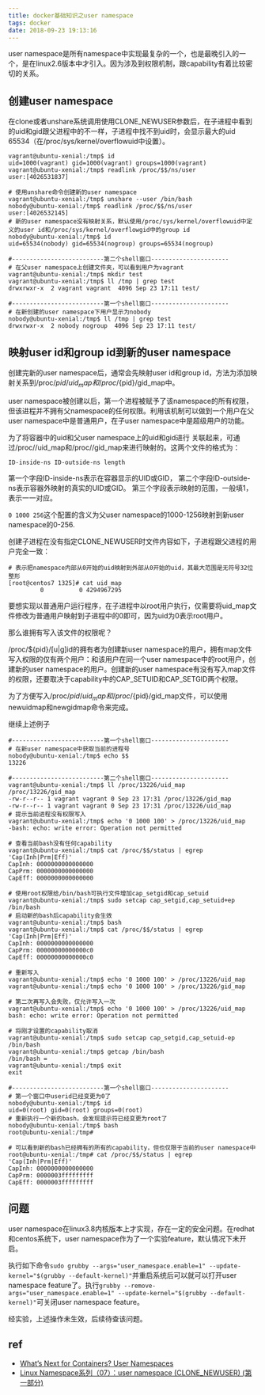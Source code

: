 ```yaml
---
title: docker基础知识之user namespace
tags: docker
date: 2018-09-23 19:13:16
---
```



user namespace是所有namespace中实现最复杂的一个，也是最晚引入的一个，是在linux2.6版本中才引入。因为涉及到权限机制，跟capability有着比较密切的关系。

## 创建user namespace

在clone或者unshare系统调用使用CLONE_NEWUSER参数后，在子进程中看到的uid和gid跟父进程中的不一样，子进程中找不到uid时，会显示最大的uid 65534（在/proc/sys/kernel/overflowuid中设置）。

```
vagrant@ubuntu-xenial:/tmp$ id
uid=1000(vagrant) gid=1000(vagrant) groups=1000(vagrant)
vagrant@ubuntu-xenial:/tmp$ readlink /proc/$$/ns/user
user:[4026531837]

# 使用unshare命令创建新的user namespace
vagrant@ubuntu-xenial:/tmp$ unshare --user /bin/bash
nobody@ubuntu-xenial:/tmp$ readlink /proc/$$/ns/user
user:[4026532145]
# 新的user namespace没有映射关系，默认使用/proc/sys/kernel/overflowuid中定义的user id和/proc/sys/kernel/overflowgid中的group id
nobody@ubuntu-xenial:/tmp$ id
uid=65534(nobody) gid=65534(nogroup) groups=65534(nogroup)

#--------------------------第二个shell窗口----------------------
# 在父user namespace上创建文件夹，可以看到用户为vagrant
vagrant@ubuntu-xenial:/tmp$ mkdir test
vagrant@ubuntu-xenial:/tmp$ ll /tmp | grep test
drwxrwxr-x  2 vagrant vagrant  4096 Sep 23 17:11 test/

#--------------------------第一个shell窗口----------------------
# 在新创建的user namespace下用户显示为nobody
nobody@ubuntu-xenial:/tmp$ ll /tmp | grep test
drwxrwxr-x  2 nobody nogroup  4096 Sep 23 17:11 test/
```

## 映射user id和group id到新的user namespace

创建完新的user namespace后，通常会先映射user id和group id，方法为添加映射关系到/proc/${pid}/uid_map和/proc/${pid}/gid_map中。

user namespace被创建以后，第一个进程被赋予了该namespace的所有权限，但该进程并不拥有父namespace的任何权限。利用该机制可以做到一个用户在父user namespace中是普通用户，在子user namespace中是超级用户的功能。

为了将容器中的uid和父user namespace上的uid和gid进行 关联起来，可通过/proc/<pid>/uid_map和/proc/<pid>/gid_map来进行映射的。这两个文件的格式为：

```
ID-inside-ns ID-outside-ns length
```

第一个字段ID-inside-ns表示在容器显示的UID或GID，
第二个字段ID-outside-ns表示容器外映射的真实的UID或GID。
第三个字段表示映射的范围，一般填1，表示一一对应。

`0 1000 256`这个配置的含义为父user namespace的1000-1256映射到新user namespace的0-256.

创建子进程在没有指定CLONE_NEWUSER时文件内容如下，子进程跟父进程的用户完全一致：

```
# 表示把namespace内部从0开始的uid映射到外部从0开始的uid，其最大范围是无符号32位整形
[root@centos7 1325]# cat uid_map
         0          0 4294967295
```

要想实现以普通用户运行程序，在子进程中以root用户执行，仅需要将uid_map文件修改为普通用户映射到子进程中的0即可，因为uid为0表示root用户。

那么谁拥有写入该文件的权限呢？

/proc/${pid}/[u|g]id的拥有者为创建新user namespace的用户，拥有map文件写入权限的仅有两个用户：和该用户在同一个user namespace中的root用户，创建新的user namespace的用户。创建新的user namespace有没有写入map文件的权限，还要取决于capability中的CAP_SETUID和CAP_SETGID两个权限。

为了方便写入/proc/${pid}/uid_map和/proc/${pid}/gid_map文件，可以使用newuidmap和newgidmap命令来完成。

继续上述例子

```
#--------------------------第一个shell窗口----------------------
# 在新user namespace中获取当前的进程号
nobody@ubuntu-xenial:/tmp$ echo $$
13226

#--------------------------第二个shell窗口----------------------
vagrant@ubuntu-xenial:/tmp$ ll /proc/13226/uid_map  /proc/13226/gid_map
-rw-r--r-- 1 vagrant vagrant 0 Sep 23 17:31 /proc/13226/gid_map
-rw-r--r-- 1 vagrant vagrant 0 Sep 23 17:31 /proc/13226/uid_map
# 提示当前进程没有权限写入
vagrant@ubuntu-xenial:/tmp$ echo '0 1000 100' > /proc/13226/uid_map
-bash: echo: write error: Operation not permitted

# 查看当前bash没有任何capability
vagrant@ubuntu-xenial:/tmp$ cat /proc/$$/status | egrep 'Cap(Inh|Prm|Eff)'
CapInh:	0000000000000000
CapPrm:	0000000000000000
CapEff:	0000000000000000

# 使用root权限给/bin/bash可执行文件增加cap_setgid和cap_setuid
vagrant@ubuntu-xenial:/tmp$ sudo setcap cap_setgid,cap_setuid+ep /bin/bash
# 启动新的bash后capability会生效
vagrant@ubuntu-xenial:/tmp$ bash
vagrant@ubuntu-xenial:/tmp$ cat /proc/$$/status | egrep 'Cap(Inh|Prm|Eff)'
CapInh:	0000000000000000
CapPrm:	00000000000000c0
CapEff:	00000000000000c0

# 重新写入
vagrant@ubuntu-xenial:/tmp$ echo '0 1000 100' > /proc/13226/uid_map
vagrant@ubuntu-xenial:/tmp$ echo '0 1000 100' > /proc/13226/gid_map

# 第二次再写入会失败，仅允许写入一次
vagrant@ubuntu-xenial:/tmp$ echo '0 1000 100' > /proc/13226/uid_map
bash: echo: write error: Operation not permitted

# 将刚才设置的capability取消
vagrant@ubuntu-xenial:/tmp$ sudo setcap cap_setgid,cap_setuid-ep /bin/bash
vagrant@ubuntu-xenial:/tmp$ getcap /bin/bash
/bin/bash =
vagrant@ubuntu-xenial:/tmp$ exit
exit

#--------------------------第一个shell窗口----------------------
# 第一个窗口中userid已经变更为0了
nobody@ubuntu-xenial:/tmp$ id
uid=0(root) gid=0(root) groups=0(root)
# 重新执行一个新的bash，会发现提示符已经变更为root了
nobody@ubuntu-xenial:/tmp$ bash
root@ubuntu-xenial:/tmp#

# 可以看到新的bash已经拥有的所有的capability，但也仅限于当前的user namespace中
root@ubuntu-xenial:/tmp# cat /proc/$$/status | egrep 'Cap(Inh|Prm|Eff)'
CapInh:	0000000000000000
CapPrm:	0000003fffffffff
CapEff:	0000003fffffffff
```

## 问题

user namespace在linux3.8内核版本上才实现，存在一定的安全问题。在redhat和centos系统下，user namespace作为了一个实验feature，默认情况下未开启。

执行如下命令`sudo grubby --args="user_namespace.enable=1" --update-kernel="$(grubby --default-kernel)"`并重启系统后可以就可以打开user namespace feature了。执行`grubby --remove-args="user_namespace.enable=1" --update-kernel="$(grubby --default-kernel)"`可关闭user namespace feature。

经实验，上述操作未生效，后续待查该问题。

## ref

- [What’s Next for Containers? User Namespaces
](https://rhelblog.redhat.com/2015/07/07/whats-next-for-containers-user-namespaces/#comment-6796)
- [Linux Namespace系列（07）：user namespace (CLONE_NEWUSER) (第一部分)](https://segmentfault.com/a/1190000006913195)
